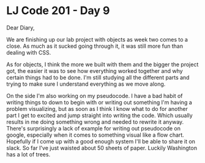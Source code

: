 # LJ Code 201 - Day 9

Dear Diary,

We are finishing up our lab project with objects as week two comes to a close. As much as it sucked going through it, it was still more fun than dealing with CSS.

As for objects, I think the more we built with them and the bigger the project got, the easier it was to see how everything worked together and why certain things had to be done. I'm still studying all the different parts and trying to make sure I understand everything as we move along.

On the side I'm also working on my pseudocode. I have a bad habit of writing things to down to begin with or writing out something I'm having a problem visualizing, but as soon as I think I know what to do for another part I get to excited and jump straight into writing the code. Which usually results in me doing something wrong and needed to rewrite it anyway. There's surprisingly a lack of example for writing out pseudocode on google, especially when it comes to something visual like a flow chart. Hopefully if I come up with a good enough system I'll be able to share it on slack. So far I've just waisted about 50 sheets of paper. Luckily Washington has a lot of trees.
